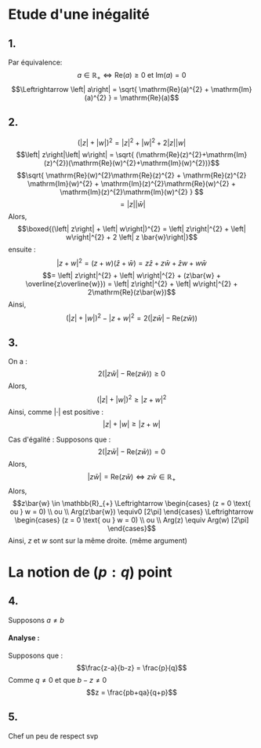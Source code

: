 # Etude d'une inégalité
## 1.
Par équivalence: 
$$a \in \mathbb{R}_{+} \Leftrightarrow \mathrm{Re}(a) \geq 0 \text{ et } \mathrm{Im}(a) = 0$$
$$\Leftrightarrow \left| a\right| = \sqrt{ \mathrm{Re}(a)^{2} + \mathrm{Im}(a)^{2} } = \mathrm{Re}(a)$$

## 2.
$$(\left| z\right| +  \left| w\right|)^{2} = \left| z\right|^{2}  + \left| w\right|^{2} + 2 \left| z\right|\left| w\right|$$
$$\left| z\right|\left| w\right| = \sqrt{ (\mathrm{Re}(z)^{2}+\mathrm{Im}(z)^{2})(\mathrm{Re}(w)^{2}+\mathrm{Im}(w)^{2})}$$
$$\sqrt{ \mathrm{Re}(w)^{2}\mathrm{Re}(z)^{2} + \mathrm{Re}(z)^{2} \mathrm{Im}(w)^{2} + \mathrm{Im}(z)^{2}\mathrm{Re}(w)^{2} + \mathrm{Im}(z)^{2}\mathrm{Im}(w)^{2} } $$
$$= \left| z\right|\left| \bar{w}\right|$$
Alors, 
$$\boxed{(\left| z\right| + \left| w\right|)^{2} = \left| z\right|^{2} + \left| w\right|^{2} + 2 \left| z \bar{w}\right|}$$
ensuite :
$$\left| z + w\right|^{2} = (z+w)(\bar{z} + \bar{w}) = z\bar{z} + z\bar{w} + \bar{z}w + w\bar{w}$$
$$= \left| z\right|^{2} + \left| w\right|^{2} + (z\bar{w} + \overline{z\overline{w}}) = \left| z\right|^{2} + \left| w\right|^{2} + 2\mathrm{Re}(z\bar{w})$$
Ainsi, 
$$(\left| z\right| +  \left| w\right|)^{2} - \left| z + w\right|^{2} =2 (\left| z\bar{w}\right| - \mathrm{Re}(z\bar{w}))$$


## 3.
On a :
$$2(\left| z\bar{w}\right|- \mathrm{Re}(z\bar{w})) \geq 0$$
Alors, 
$$(\left| z\right| + \left| w\right|)^{2} \geq \left| z + w\right|^{2}$$
Ainsi, comme $\left| \cdot\right|$ est positive : 
$$\left| z\right| + \left| w\right| \geq \left| z+w\right|$$

Cas d'égalité : 
Supposons que : 
$$2(\left| z\bar{w}\right|- \mathrm{Re}(z\bar{w})) = 0$$
Alors, 
$$\left| z \bar{w}\right| = \mathrm{Re}(z\bar{w}) \Leftrightarrow z \bar{w} \in \mathbb{R}_{+}$$
Alors, 
$$z\bar{w} \in \mathbb{R}_{+} \Leftrightarrow \begin{cases}
(z = 0 \text{ ou } w = 0) \\
ou \\
Arg(z\bar{w}) \equiv0 [2\pi]
\end{cases} \Leftrightarrow \begin{cases}
(z = 0 \text{ ou } w = 0) \\
ou \\
Arg(z) \equiv Arg(w) [2\pi]
\end{cases}$$
Ainsi, $z$ et $w$ sont sur la même droite. (même argument)

# La notion de $(p:q)$ point
## 4.
Supposons $a \neq b$
#### Analyse : 
Supposons que : 
$$\frac{z-a}{b-z} = \frac{p}{q}$$
Comme $q \neq 0$ et que $b-z \neq 0$
$$z = \frac{pb+qa}{q+p}$$

## 5.
Chef un peu de respect svp